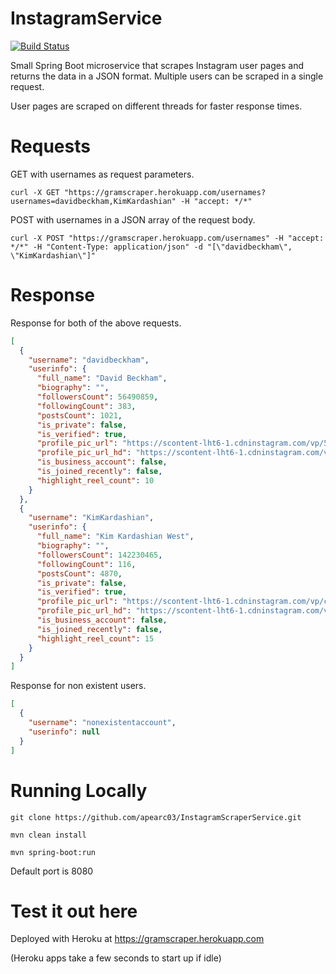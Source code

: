 # InstagramService
[![Build Status](https://travis-ci.org/apearc03/InstagramScraperService.svg?branch=master)](https://travis-ci.org/apearc03/InstagramScraperService)

Small Spring Boot microservice that scrapes Instagram user pages and returns the data in a JSON format.
Multiple users can be scraped in a single request.

User pages are scraped on different threads for faster response times.

# Requests
GET with usernames as request parameters.
```console
curl -X GET "https://gramscraper.herokuapp.com/usernames?usernames=davidbeckham,KimKardashian" -H "accept: */*"
```
POST with usernames in a JSON array of the request body.
```console
curl -X POST "https://gramscraper.herokuapp.com/usernames" -H "accept: */*" -H "Content-Type: application/json" -d "[\"davidbeckham\", \"KimKardashian\"]"
```
# Response
Response for both of the above requests.
```json
[
  {
    "username": "davidbeckham",
    "userinfo": {
      "full_name": "David Beckham",
      "biography": "",
      "followersCount": 56490859,
      "followingCount": 383,
      "postsCount": 1021,
      "is_private": false,
      "is_verified": true,
      "profile_pic_url": "https://scontent-lht6-1.cdninstagram.com/vp/5a7cffff653c84a8791e4d7fb4378fb9/5DC61FA3/t51.2885-19/s150x150/11848873_416913721845060_1906915195_a.jpg?_nc_ht=scontent-lht6-1.cdninstagram.com",
      "profile_pic_url_hd": "https://scontent-lht6-1.cdninstagram.com/vp/5a7cffff653c84a8791e4d7fb4378fb9/5DC61FA3/t51.2885-19/s150x150/11848873_416913721845060_1906915195_a.jpg?_nc_ht=scontent-lht6-1.cdninstagram.com",
      "is_business_account": false,
      "is_joined_recently": false,
      "highlight_reel_count": 10
    }
  },
  {
    "username": "KimKardashian",
    "userinfo": {
      "full_name": "Kim Kardashian West",
      "biography": "",
      "followersCount": 142230465,
      "followingCount": 116,
      "postsCount": 4870,
      "is_private": false,
      "is_verified": true,
      "profile_pic_url": "https://scontent-lht6-1.cdninstagram.com/vp/c3c05245a4a4fb5c67ddef137a3aa963/5D888C2C/t51.2885-19/s150x150/41326196_329788961105496_8866535953355767808_n.jpg?_nc_ht=scontent-lht6-1.cdninstagram.com",
      "profile_pic_url_hd": "https://scontent-lht6-1.cdninstagram.com/vp/bea2a4b57c7229244337a8c54dc3e0c3/5DAC23DC/t51.2885-19/s320x320/41326196_329788961105496_8866535953355767808_n.jpg?_nc_ht=scontent-lht6-1.cdninstagram.com",
      "is_business_account": false,
      "is_joined_recently": false,
      "highlight_reel_count": 15
    }
  }
]
```

Response for non existent users.

```json
[
  {
    "username": "nonexistentaccount",
    "userinfo": null
  }
]
```

# Running Locally

```console
git clone https://github.com/apearc03/InstagramScraperService.git
```
```console
mvn clean install
```
```console
mvn spring-boot:run
```

Default port is 8080

# Test it out here

Deployed with Heroku at https://gramscraper.herokuapp.com

(Heroku apps take a few seconds to start up if idle)

